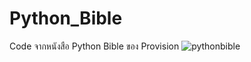 # Python_Bible
Code จากหนังสือ Python Bible ของ Provision
![pythonbible](https://user-images.githubusercontent.com/16302324/141430779-d4dc8e98-45db-454b-8cca-e3ef6680f127.png)
